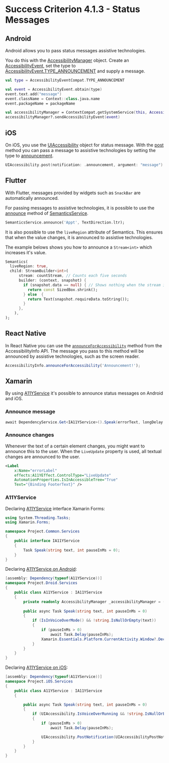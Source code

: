 # Success Criterion 4.1.3 - Status Messages

## Android

Android allows you to pass status messages assistive technologies.

You do this with the [AccessibilityManager](https://developer.android.com/reference/android/view/accessibility/AccessibilityManager) object. Create an [AccessibilityEvent](https://developer.android.com/reference/android/view/accessibility/AccessibilityEvent), set the type to [AccessibilityEvent.TYPE_ANNOUNCEMENT](https://developer.android.com/reference/android/view/accessibility/AccessibilityEvent#TYPE_ANNOUNCEMENT) and supply a message.

```kotlin
val type = AccessibilityEventCompat.TYPE_ANNOUNCEMENT

val event = AccessibilityEvent.obtain(type)
event.text.add("message")
event.className = Context::class.java.name
event.packageName = packageName

val accessibilityManager = ContextCompat.getSystemService(this, AccessibilityManager::class.java)
accessibilityManager?.sendAccessibilityEvent(event)
```

## iOS

On iOS, you use the [UIAccessibility](https://developer.apple.com/documentation/uikit/uiaccessibility) object for status message. With the [post](https://developer.apple.com/documentation/uikit/uiaccessibility/1615194-post) method you can pass a message to assistive technologies by setting the type to [announcement](https://developer.apple.com/documentation/uikit/uiaccessibility/notification/1620176-announcement).

```swift
UIAccessibility.post(notification: .announcement, argument: "message")
```

## Flutter

With Flutter, messages provided by widgets such as `SnackBar` are automatically announced.

For passing messages to assistive technologies, it is possible to use the [announce](https://api.flutter.dev/flutter/semantics/SemanticsService/announce.html) method of [SemanticsService](https://api.flutter.dev/flutter/semantics/SemanticsService-class.html).

```dart
SemanticsService.announce('Appt', TextDirection.ltr);
```

It is also possible to use the `liveRegion` attribute of Semantics. This ensures that when the value changes, it is announced to assistive technologies.

The example belows shows you how to announce a `Stream<int>` which increases it's value.

```dart
Semantics(
  liveRegion: true,
  child: StreamBuilder<int>(
      stream: countStream, // Counts each five seconds
      builder: (context, snapshot) {
        if (snapshot.data == null) { // Shows nothing when the stream is empty
          return const SizedBox.shrink();
        } else  {
          return Text(snapshot.requireData.toString());
        }
      },
    ),
);
```

## React Native
In React Native you can use the [`announceForAccessibility`](https://reactnative.dev/docs/accessibilityinfo#announceforaccessibility) method from the AccessibilityInfo API. The message you pass to this method will be announced by assistive technologies, such as the screen reader.

```js
AccessibilityInfo.announceForAccessibility('Announcement!');
```

## Xamarin

By using [A11YService](./A11YService.md) it's possible to announce status messages on Android and iOS.

### Announce message

```csharp
await DependencyService.Get<IA11YService>().Speak(errorText, longDelay ? 6000 : 3000);
```

### Announce changes

Whenever the text of a certain element changes, you might want to announce this to the user. When the `LiveUpdate` property is used, all textual changes are announced to the user.

```xml
<Label
    x:Name="errorLabel"
    effects:A11YEffect.ControlType="LiveUpdate"
    AutomationProperties.IsInAccessibleTree="True"
    Text="{Binding FooterText}" />
```

### A11YService

Declaring [A11YService](./A11YService.md) interface Xamarin Forms:

```csharp
using System.Threading.Tasks;
using Xamarin.Forms;

namespace Project.Common.Services
{
    public interface IA11YService
    {
        Task Speak(string text, int pauseInMs = 0);
    }
}
```

Declaring [A11YService on Android](./A11YService_Android.md):

```csharp
[assembly: Dependency(typeof(A11YService))]
namespace Project.Droid.Services
{
    public class A11YService : IA11YService
    {
        private readonly AccessibilityManager _accessibilityManager = (AccessibilityManager)Xamarin.Essentials.Platform.CurrentActivity.GetSystemService(Context.AccessibilityService);
        
        public async Task Speak(string text, int pauseInMs = 0)
        {
            if (IsInVoiceOverMode() && !string.IsNullOrEmpty(text))
            {
                if (pauseInMs > 0)
                    await Task.Delay(pauseInMs);
                Xamarin.Essentials.Platform.CurrentActivity.Window?.DecorView?.AnnounceForAccessibility(text.StripHtml());
            }
        }
    }
}
```

Declaring [A11YService on iOS](./A11YService_iOS.md):

```csharp
[assembly: Dependency(typeof(A11YService))]
namespace Project.iOS.Services
{
    public class A11YService : IA11YService
    {

        public async Task Speak(string text, int pauseInMs = 0)
        {
            if (UIAccessibility.IsVoiceOverRunning && !string.IsNullOrEmpty(text))
            {
                if (pauseInMs > 0)
                    await Task.Delay(pauseInMs);

                UIAccessibility.PostNotification(UIAccessibilityPostNotification.Announcement, Foundation.NSObject.FromObject(text.StripHtml()));
            }
        }
    }
}
```
